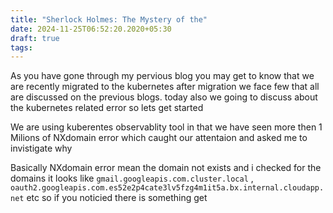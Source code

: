 ```yaml
---
title: "Sherlock Holmes: The Mystery of the"
date: 2024-11-25T06:52:20.2020+05:30
draft: true
tags:
---
```


As you have gone through my pervious blog you may get to know that we are recently migrated to the kubernetes after migration we face few that all are discussed on the previous blogs. today also we going to discuss about the kubernetes related error  so lets get started


We are using kuberentes observablity tool in that we have seen more then 1 Milions of NXdomain error which caught our attentaion and asked me to invistigate why

Basically NXdomain error mean the domain not exists and i checked for the domains it looks like `gmail.googleapis.com.cluster.local` ,  `oauth2.googleapis.com.es52e2p4cate3lv5fzg4m1it5a.bx.internal.cloudapp.net` etc so if you noticied there is something get 